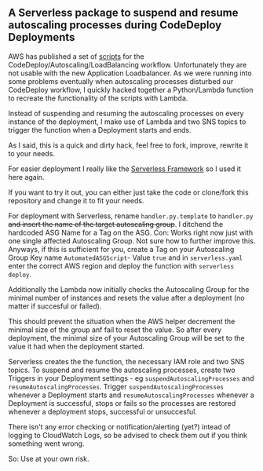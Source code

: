 ## A Serverless package to suspend and resume autoscaling processes during CodeDeploy Deployments


AWS has published a set of [scripts]( https://github.com/awslabs/aws-codedeploy-samples) for the  CodeDeploy/Autoscaling/LoadBalancing workflow.
Unfortunately they are not usable with the new Application Loadbalancer.
As we were running into some problems eventually when autoscaling processes disturbed our CodeDeploy workflow, I quickly hacked together a Python/Lambda function to recreate the functionality of the scripts with Lambda.

Instead of suspending and resuming the autoscaling processes on every instance of the deployment, I make use of Lambda and two SNS topics to trigger the function when a Deployment starts and ends.

As I said, this is a quick and dirty hack, feel free to fork, improve, rewrite it to your needs.


For easier deployment I really like the [Serverless Framework](https://serverless.com/) so I used it here again.

If you want to try it out, you can either just take the code or clone/fork this repository and change it to fit your needs.

For deployment with Serverless, rename `handler.py.template` to `handler.py` ~~and insert the name of the target autoscaling group~~. I ditchend the hardcoded ASG Name for a Tag on the ASG. Con: Works right now just with one single affected Autoscaling Group. Not sure how to further improve this. Anyways, if this is sufficient for you, create a Tag on your Autoscaling Group Key name `AutomatedASGScript`- Value `true` and in `serverless.yaml` enter the correct AWS region and deploy the function with `serverless deploy`.

Additionally the Lambda now initially checks the Autoscaling Group for the minimal number of instances and resets the value after a deployment (no matter if succesful or failed).

This should prevent the situation when the AWS helper decrement the minimal size of the group anf fail to reset the value.
So after every deployment, the minimal size of your Autoscaling Group will be set to the value it had when the deployment started.

Serverless creates the the function, the necessary IAM role and two SNS topics. To suspend and resume the autoscaling processes, create two Triggers in your Deployment settings - eg `suspendAutoscalingProcesses` and `resumeAutoscalingProcesses`.
Trigger `suspendAutoscalingProcesses` whenever a Deployment starts and `resumeAutoscalingProcesses` whenever a Deployment is successful, stops or fails so the processes are restored whenever a deployment stops, successful or unsuccesful.

There isn't any error checking or notification/alerting (yet?) intead of logging to CloudWatch Logs, so be advised to check them out if you think something went wrong.

So: Use at your own risk.
